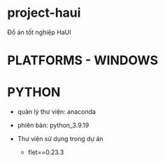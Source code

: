# project-haui
Đồ án tốt nghiệp HaUI
# PLATFORMS - WINDOWS

# PYTHON 

- quản lý thư viện: anaconda

- phiên bản: python_3.9.19

- Thư viện sử dụng trong dự án

    - flet==0.23.3
